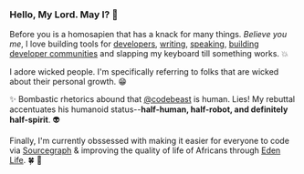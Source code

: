 ### Hello, My Lord. May I? 👋 

Before you is a homosapien that has a knack for many things. _Believe you me_, I love building tools for [developers](https://dev.to/unicodeveloper), [writing](https://medium.com/@unicodeveloper), [speaking](https://speakerdeck.com/unicodeveloper), [building developer communities](https://www.benjamindada.com/forloop-africa/) and slapping my keyboard till something works. :collision:

I adore wicked people. I'm specifically referring to folks that are wicked about their personal growth. :grin:

:sparkles: Bombastic rhetorics abound that [@codebeast](https://twitter.com/codebeast) is human. Lies! My rebuttal accentuates his humanoid status--**half-human, half-robot, and definitely half-spirit**. :alien:

Finally, I'm currently obssessed with making it easier for everyone to code via [Sourcegraph](https://sourcegraph.com/search) & improving the quality of life of Africans through [Eden Life](https://ouredenlife.com). :four_leaf_clover: :seedling:
